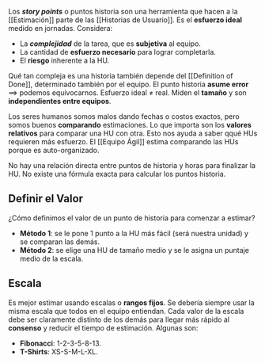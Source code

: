 Los **_story points_** o puntos historia son una herramienta que hacen a la [[Estimación]] parte de las [[Historias de Usuario]]. Es el **esfuerzo ideal** medido en jornadas. Considera:

- La **_complejidad_** de la tarea, que es **subjetiva** al equipo.
- La cantidad de **esfuerzo necesario** para lograr completarla.
- El **riesgo** inherente a la HU.

Qué tan compleja es una historia también depende del [[Definition of Done]], determinado también por el equipo. El punto historia **asume error** $\implies$ podemos equivocarnos. Esfuerzo ideal $\ne$ real. Miden el **tamaño** y son **independientes entre equipos**.

Los seres humanos somos malos dando fechas o costos exactos, pero somos buenos **comparando** estimaciones. Lo que importa son los **valores relativos** para comparar una HU con otra. Esto nos ayuda a saber qqué HUs requieren más esfuerzo. El [[Equipo Ágil]] estima comparando las HUs porque es auto-organizado.

No hay una relación directa entre puntos de historia y horas para finalizar la HU. No existe una fórmula exacta para calcular los puntos historia.

## Definir el Valor

¿Cómo definimos el valor de un punto de historia para comenzar a estimar?

- **Método 1**: se le pone 1 punto a la HU más fácil (será nuestra unidad) y se comparan las demás.
- **Método 2**: se elige una HU de tamaño medio y se le asigna un puntaje medio de la escala.

## Escala

Es mejor estimar usando escalas o **rangos fijos**. Se debería siempre usar la misma escala que todos en el equipo entiendan. Cada valor de la escala debe ser claramente distinto de los demás para llegar más rápido al **consenso** y reducir el tiempo de estimación. Algunas son:

- **Fibonacci**: 1-2-3-5-8-13.
- **T-Shirts**: XS-S-M-L-XL.
